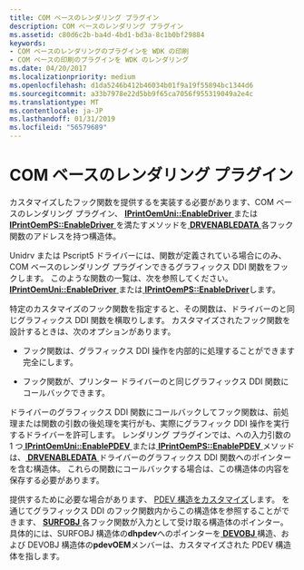 ```yaml
---
title: COM ベースのレンダリング プラグイン
description: COM ベースのレンダリング プラグイン
ms.assetid: c80d6c2b-ba4d-4bd1-bd3a-8c1b0bf29884
keywords:
- COM ベースのレンダリングのプラグインを WDK の印刷
- COM ベースの印刷のプラグインを WDK のレンダリング
ms.date: 04/20/2017
ms.localizationpriority: medium
ms.openlocfilehash: d1da5246b412b46034b01f9a19f55894bc1344d6
ms.sourcegitcommit: a33b7978e22d5bb9f65ca7056f955319049a2e4c
ms.translationtype: MT
ms.contentlocale: ja-JP
ms.lasthandoff: 01/31/2019
ms.locfileid: "56579689"
---
```

# <a name="com-based-rendering-plug-ins"></a>COM ベースのレンダリング プラグイン





カスタマイズしたフック関数を提供するを実装する必要があります、COM ベースのレンダリング プラグイン、 [ **IPrintOemUni::EnableDriver** ](https://msdn.microsoft.com/library/windows/hardware/ff554248)または[ **IPrintOemPS::EnableDriver** ](https://msdn.microsoft.com/library/windows/hardware/ff553212)を満たすメソッドを[ **DRVENABLEDATA** ](https://msdn.microsoft.com/library/windows/hardware/ff556206)各フック関数のアドレスを持つ構造体。

Unidrv または Pscript5 ドライバーには、関数が定義されている場合にのみ、COM ベースのレンダリング プラグインできるグラフィックス DDI 関数をフックします。 このような関数の一覧は、次を参照してください。 [ **IPrintOemUni::EnableDriver** ](https://msdn.microsoft.com/library/windows/hardware/ff554248)または[ **IPrintOemPS::EnableDriver**](https://msdn.microsoft.com/library/windows/hardware/ff553212)します。

特定のカスタマイズのフック関数を指定すると、その関数は、ドライバーのと同じグラフィックス DDI 関数を横取りします。 カスタマイズされたフック関数を設計するときは、次のオプションがあります。

-   フック関数は、グラフィックス DDI 操作を内部的に処理することができます完全にします。

-   フック関数が、プリンター ドライバーのと同じグラフィックス DDI 関数にコールバックできます。

ドライバーのグラフィックス DDI 関数にコールバックしてフック関数は、前処理または関数の引数の後処理を実行がも、実際にグラフィック DDI 操作を実行するドライバーを許可します。 レンダリング プラグインでは、への入力引数の 1 つ[ **IPrintOemUni::EnablePDEV** ](https://msdn.microsoft.com/library/windows/hardware/ff554249)または[ **IPrintOemPS::EnablePDEV** ](https://msdn.microsoft.com/library/windows/hardware/ff553215)メソッドは、[ **DRVENABLEDATA** ](https://msdn.microsoft.com/library/windows/hardware/ff556206)ドライバーのグラフィックス DDI 関数へのポインターを含む構造体。 これらの関数にコールバックする場合は、この構造体の内容を保存する必要があります。

提供するために必要な場合があります、 [PDEV 構造をカスタマイズ](customized-pdev-structures.md)します。 を通じてグラフィックス DDI のフック関数内からこの構造体を参照することができます、 [ **SURFOBJ** ](https://msdn.microsoft.com/library/windows/hardware/ff569901)各フック関数が入力として受け取る構造体のポインター。 具体的には、SURFOBJ 構造体の**dhpdev**へのポインターを[ **DEVOBJ** ](https://msdn.microsoft.com/library/windows/hardware/ff547573)構造、および DEVOBJ 構造体の**pdevOEM**メンバーは、カスタマイズされた PDEV 構造体を指します。

 

 




